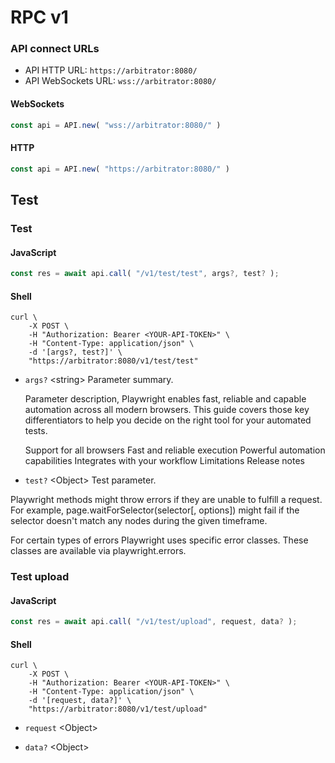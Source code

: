 # RPC v1

### API connect URLs

-   API HTTP URL: `https://arbitrator:8080/`
-   API WebSockets URL: `wss://arbitrator:8080/`

<!-- tabs:start -->

#### **WebSockets**

<!-- prettier-ignore -->
```javascript
const api = API.new( "wss://arbitrator:8080/" )
```

#### **HTTP**

<!-- prettier-ignore -->
```javascript
const api = API.new( "https://arbitrator:8080/" )
```

<!-- tabs:end -->

## Test

### Test

<!-- tabs:start -->

#### **JavaScript**

<!-- prettier-ignore -->
```javascript
const res = await api.call( "/v1/test/test", args?, test? );
```

#### **Shell**

<!-- prettier-ignore -->
```shell
curl \
    -X POST \
    -H "Authorization: Bearer <YOUR-API-TOKEN>" \
    -H "Content-Type: application/json" \
    -d '[args?, test?]' \
    "https://arbitrator:8080/v1/test/test"
```

<!-- tabs:end -->

-   `args?` <string\> Parameter summary.

    Parameter description, Playwright enables fast, reliable and capable automation across all modern browsers. This guide covers those key differentiators to help you decide on the right tool for your automated tests.

    Support for all browsers
    Fast and reliable execution
    Powerful automation capabilities
    Integrates with your workflow
    Limitations
    Release notes

-   `test?` <Object\> Test parameter.

Playwright methods might throw errors if they are unable to fulfill a request. For example, page.waitForSelector(selector[, options]) might fail if the selector doesn't match any nodes during the given timeframe.

For certain types of errors Playwright uses specific error classes. These classes are available via playwright.errors.

### Test upload

<!-- tabs:start -->

#### **JavaScript**

<!-- prettier-ignore -->
```javascript
const res = await api.call( "/v1/test/upload", request, data? );
```

#### **Shell**

<!-- prettier-ignore -->
```shell
curl \
    -X POST \
    -H "Authorization: Bearer <YOUR-API-TOKEN>" \
    -H "Content-Type: application/json" \
    -d '[request, data?]' \
    "https://arbitrator:8080/v1/test/upload"
```

<!-- tabs:end -->

-   `request` <Object\>

-   `data?` <Object\>
